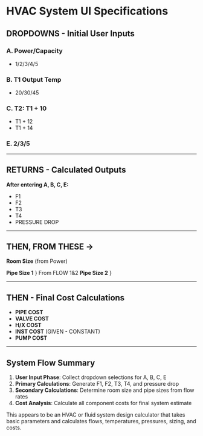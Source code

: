 # HVAC System UI Specifications

## DROPDOWNS - Initial User Inputs

### A. Power/Capacity
- 1/2/3/4/5

### B. T1 Output Temp
- 20/30/45

### C. T2: T1 + 10
- T1 + 12
- T1 + 14

### E. 2/3/5

---

## RETURNS - Calculated Outputs
**After entering A, B, C, E:**

- F1
- F2
- T3
- T4
- PRESSURE DROP

---

## THEN, FROM THESE →

**Room Size** (from Power)

**Pipe Size 1** } From FLOW 1&2
**Pipe Size 2** }

---

## THEN - Final Cost Calculations

- **PIPE COST**
- **VALVE COST**
- **H/X COST**
- **INST COST** (GIVEN - CONSTANT)
- **PUMP COST**

---

## System Flow Summary

1. **User Input Phase**: Collect dropdown selections for A, B, C, E
2. **Primary Calculations**: Generate F1, F2, T3, T4, and pressure drop
3. **Secondary Calculations**: Determine room size and pipe sizes from flow rates
4. **Cost Analysis**: Calculate all component costs for final system estimate

This appears to be an HVAC or fluid system design calculator that takes basic parameters and calculates flows, temperatures, pressures, sizing, and costs.